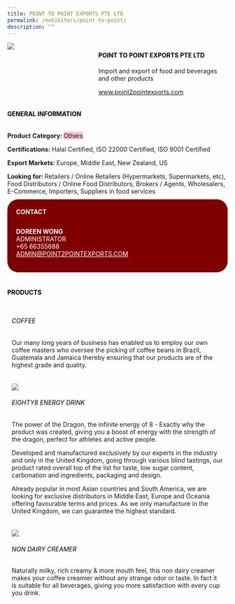 ```yaml
---
title: POINT TO POINT EXPORTS PTE LTD
permalink: /exhibitors/point-to-point/
description: ""
---
```

<head>
<div class="flex-paragraph">
		<!--hi there! this is a comment and will provide you with instructional guides-->
		<!--insert booth number here!-->
		<p style="text-transform: uppercase"></p></div>
			<div style="display: flex; flex-wrap: wrap;" class="flex-container">
				<!--insert DOWNLOAD link of company logo between the " marks!-->
			<div style="flex: 1 1 40%; display: block;" class="card sgds"><img src="https://drive.google.com/u/0/uc?id=1GI7WRpKKrxz412Hhrz5CM-y57kO_Ie9X&amp;export=download"></div>
	<div style="flex: 1 1 58%; display: block; margin-left: 3px" class="card-sgds">
		<h4 style="text-transform: uppercase; color: black;"><!--insert the exhibitor's name between the <b> tags here--><b>POINT TO POINT EXPORTS PTE LTD</b></h4><!--insert the exhibitor's description between the <p> tags here-->
		<p>Import and export of food and beverages and other products</p>
		<!--insert the exhibitor's website link, making sure there is "https:// www." present please. make sure the entire https link goes in between the " marks-->
		<p><a target="_blank" href="http://www.point2pointexports.com"><!--insert the www website link here (no need for https)-->www.point2pointexports.com</a></p>
	</div>
</div>
	</head>
	
<p>
<div>
	<h4 style="text-transform: uppercase; color: black;"><b>General Information</b></h4>
		<div style="display: flex; flex-wrap: wrap;" class="flex-container">
			<div style="flex: 1 1 65%; display: block; align-self: stretch" class="card sgds">
			<div class="flex-paragraph">
			<p><b>Product Category: </b><span style="background-color: pink; border-radius: 10 px;"><!--insert the exhibitor's pdt cat between the <p> tags here-->Others</span></p> 
				<p><b>Certifications: </b><!--insert all the exhibitor's certifications between the </b> and </p> here-->Halal Certified, ISO 22000 Certified, ISO 9001 Certified</p>
			<p><b>Export Markets: </b><!--insert all the exhibitor's export markets between the </b> and </p> here-->Europe, Middle East, New Zealand, US</p>
			<p style="margin-bottom: 10px;"><b>Looking for: </b><!--insert all the exhibitor's potential business partners between the </b> and </p> here-->Retailers / Online Retailers (Hypermarkets, Supermarkets, etc), Food Distributors / Online Food Distributors, Brokers / Agents, Wholesalers, E-Commerce, Importers, Suppliers in food services</p>
			</div>
		</div>
		<div style="flex: 1 1 35%; padding: 10px; display: block; background-color: maroon; border-radius: 25px; align-self: center;" class="card sgds">
		<h4 style="color: white; margin-top: 10px; margin-left: 10px;">CONTACT</h4>
		<div class="flex-paragraph">
			<!--replace with exhibitor's: -->
			<p style="padding: 10px; color: white;"><b><!-- POC name-->DOREEN WONG</b><br><!-- designation-->ADMINISTRATOR<br><!--contact number-->+65 66355688<br><!-- for linking purposes, insert their email after "mailto:"...--><a style="color: white;" href="mailto:ADMIN@POINT2POINTEXPORTS.COM"><!--...and also include the display email before </a> here-->ADMIN@POINT2POINTEXPORTS.COM</a></p>
		</div>
			</div>
		</div>
	<br>
		<h4 style="text-transform: uppercase; color: black;"><b>products</b></h4>
<div style="display: flex; flex-wrap: wrap;">
  <div style="flex: 1 1 47%; margin: 10px; display: block;" class="card sgds"><!--insert the exhibitor's DOWNLOAD image for product between the " marks here-->
	<div style="display: block;" class="flex-image"><img></div>
	<div class="flex-paragraph">
		<h6 style="text-transform: uppercase; color: black;"><!--insert product name before </h6> and product description after <p>-->Coffee</h6>
		<p>Our many long years of business has enabled us to employ our own coffee masters who oversee the picking of coffee beans in Brazil, Guatemala and Jamaica thereby ensuring that our products are of the highest grade and quality.</p></div>
	</div>
		<div style="flex: 1 1 47%; margin: 10px; display: block;" class="card sgds">
		<div style="display: block;" class="flex-image"><img src="https://drive.google.com/u/0/uc?id=1sagFDmnAKqWsp3nyPLM4KWgWewIrsOFi&amp;export=download"></div>
	<div class="flex-paragraph">
		<h6 style="text-transform: uppercase; color: black;">EIGHTY8 ENERGY DRINK</h6>
		<p>The power of the Dragon, the infinite energy of 8 - Exactly why the product was created, giving you a boost of energy with the strength of the dragon, perfect for athletes and active people.
 
Developed and manufactured exclusively by our experts in the industry and only in the United Kingdom, going through various blind tastings, our product rated overall top of the list for taste, low sugar content, carbonation and ingredients, packaging and design.
 
Already popular in most Asian countries and South America, we are looking for exclusive distributors in Middle East, Europe and Oceania offering favourable terms and prices. As we only manufacture in the United Kingdom, we can guarantee the highest standard.</p></div>
	</div>
		<div style="flex: 1 1 47%; margin: 10px; display: block;" class="card sgds">
		<div style="display: block;" class="flex-image"><img src="https://drive.google.com/u/0/uc?id=18OiV-QDjN2nb5oiCXiEz0--77qzL13or&amp;export=download"></div>
	<div class="flex-paragraph">
		<h6 style="text-transform: uppercase; color: black;">Non Dairy Creamer</h6>
		<p>Naturally milky, rich creamy &amp; more mouth feel, this non dairy creamer makes your coffee creamier without any strange odor or taste. In fact it is suitable for all beverages, giving you more satisfaction with every cup you drink.</p></div>
		</div>
	<!--don't delete these 2 tags. double check how the layout looks on the right too and lemme know if there are any problems! thank u so much for ur hardwork!-->
	</div>